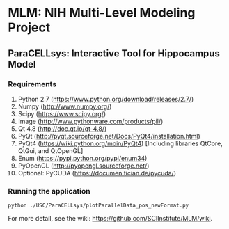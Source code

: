 # MLM: NIH Multi-Level Modeling Project

## ParaCELLsys: Interactive Tool for Hippocampus Model

### Requirements
1. Python 2.7 (https://www.python.org/download/releases/2.7/)
2. Numpy (http://www.numpy.org/)
3. Scipy (https://www.scipy.org/)
4. Image (http://www.pythonware.com/products/pil/)
5. Qt 4.8 (http://doc.qt.io/qt-4.8/)
6. PyQt (http://pyqt.sourceforge.net/Docs/PyQt4/installation.html)
7. PyQt4 (https://wiki.python.org/moin/PyQt4) [Including libraries QtCore, QtGui, and QtOpenGL]
8. Enum (https://pypi.python.org/pypi/enum34)
9. PyOpenGL (http://pyopengl.sourceforge.net/)
10. Optional: PyCUDA (https://documen.tician.de/pycuda/)

### Running the application
`python ./USC/ParaCELLsys/plotParallelData_pos_newFormat.py`

For more detail, see the wiki: https://github.com/SCIInstitute/MLM/wiki.
